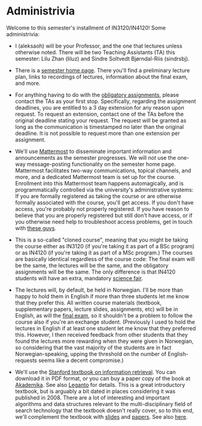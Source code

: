 # Administrivia

Welcome to this semester's installment of IN3120/IN4120! Some administrivia:

* I (aleksaoh) will be your Professor, and the one that lectures unless otherwise noted. There will be two Teaching Assistants (TA) this semester: Lilu Zhan (liluz) and Sindre Soltvedt Bjørndal-Riis (sindrsbj).

* There is a [semester home page](https://www.uio.no/studier/emner/matnat/ifi/IN3120/h25/index.html). There you'll find a preliminary lecture plan, links to recordings of lectures, information about the final exam, and more.

* For anything having to do with the [obligatory assignments](./README.md), please contact the TAs as your first stop. Specifically, regarding the assignment deadlines, you are entitled to a 3 day extension for any reason upon request. To request an extension, contact one of the TAs before the original deadline stating your request. The request will be granted as long as the communication is timestamped no later than the original deadline. It is not possible to request more than one extension per assignment.

* We'll use [Mattermost](https://www.uio.no/english/services/it/phone-chat-videoconf/chat/mattermost/) to disseminate important information and announcements as the semester progresses. We will _not_ use the one-way message-posting functionality on the semester home page. Mattermost facilitates two-way communications, topical channels, and more, and a dedicated Mattermost team is set up for the course. Enrollment into this Mattermost team happens automagically, and is programmatically controlled via the university's administrative systems: If you are formally registered as taking the course or are otherwise formally associated with the course, you'll get access. If you don't have access, you're probably not properly registered. If you have reason to believe that you are properly registered but still don't have access, or if you otherwise need help to troubleshoot access problems, get in touch with [these guys](https://www.mn.uio.no/ifi/tjenester/it/kontakt/kontakt.html).

* This is a so-called "cloned course", meaning that you might be taking the course either as IN3120 (if you're taking it as part of a BSc program) or as IN4120 (if you're taking it as part of a MSc program.) The courses are basically identical regardless of the course code: The final exam will be the same, the lectures will be the same, and the obligatory assignments will be the same. The only difference is that IN4120 students will have an extra, mandatory [science fair](./science-fair.md).

* The lectures will, by default, be held in Norwegian. I'll be more than happy to hold them in English if more than three students let me know that they prefer this. All written course materials (textbook, supplementary papers, lecture slides, assignments, etc) will be in English, as will the [final exam](../exams/README.md), so it shouldn't be a problem to follow the course also if you're an exchange student. (Previously I used to hold the lectures in English if at least one student let me know that they preferred this. However, I then received feedback from other students that they found the lectures more rewarding when they were given in Norwegian, so considering that the vast majority of the students are in fact Norwegian-speaking, upping the threshold on the number of English-requests seems like a decent compromise.)

* We'll use the [Stanford textbook on information retrieval](https://nlp.stanford.edu/IR-book/information-retrieval-book.html). You can download it in PDF format, or you can buy a paper copy of the book at [Akademika](https://www.akademika.no/butikker/akademika-blindern). See also [Leganto](https://www.uio.no/tjenester/it/utdanning/leganto/) for details. This is a great introductory textbook, but is arguably a bit dated in places considering it was published in 2008. There are a lot of interesting and important algorithms and data structures relevant to the multi-disciplinary field of search technology that the textbook doesn't really cover, so to this end, we'll complement the textbook with [slides](../slides/README.md) and [papers](../papers/README.md). See also [here](./notes.md).

